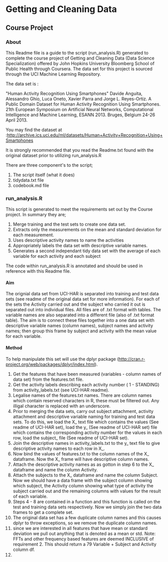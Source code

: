 # Getting and Cleaning Data
## Course Project

### About
This Readme file is a guide to the script (run_analysis.R) generated to complete the course project of Getting and Cleaning Data (Data Science Specialization) offered by John Hopkins University Bloomberg School of Public Health through Coursera. 
The data set for this project is sourced through the UCI Machine Learning Repository. 

The data set is :

"Human Activity Recognition Using Smartphones"  Davide Anguita, Alessandro Ghio, Luca Oneto, Xavier Parra and Jorge L. Reyes-Ortiz. A Public Domain Dataset for Human Activity Recognition Using Smartphones. 21th European Symposium on Artificial Neural Networks, Computational Intelligence and Machine Learning, ESANN 2013. Bruges, Belgium 24-26 April 2013.

You may find the dataset at :http://archive.ics.uci.edu/ml/datasets/Human+Activity+Recognition+Using+Smartphones

It is strongly recommended that you read the Readme.txt found with the original dataset prior to utilizing run_analysis.R

There are three component's to the script;
1. The script itself (what it does)
2. tidydata.txt file
3. codebook.md file

### run_analysis.R
This script is generated to meet the requirements set out by the Course project. In summary they are;

1. Merge training and the test sets to create one data set.
2. Extracts only the measurements on the mean and standard deviation for each measurement.
3. Uses descriptive activity names to name the activities
4. Appropriately labels the data set with descriptive variable names.
5. Generates a second independant tidy data set with the average of each variable for each activity and each subject

The code within run_analysis.R is annotated and should be used in reference with this Readme file. 
#### Aim
The orignial data set from UCI-HAR is separated into training and test data sets (see readme of the original data set for more information). For each of the sets the Activity carried out and the subject who carried it out is separated out into individual files. All files are of .txt format with tables. The variable names are also separated into a different file (also of .txt format table). 
The aim is to connect these files together into a one data set with descriptive variable names (column names), subject names and activity names; then group this frame by subject and activity with the mean value for each variable. 

#### Method
To help manipulate this set will use the dplyr package (http://cran.r-project.org/web/packages/dplyr/index.html).

1. Get the features that have been measured (variables - column names of data set) from the features.txt file.
2. Get the activity labels describing each activity number ( 1 - STANDING) from activity_labels.txt (see UCI-HAR readme).
3. Legalise names of the features.txt names. There are column names which contain reserved characters in R, these must be filtered out. Any illigal character is replaced with an underscore. 
4. Prior to merging the data sets, carry out subject attachment, activity attachment and descriptive variable naming for training and test data sets. To do this, we load the X_ text file which contains the values (See readme of UCI-HAR set), load the y_ (See readme of UCI-HAR set) file which contains the corresponding activity number for the values in each row, load the subject_ file (See readme of UCI-HAR set).
5. Join the descriptive names in activity_labels.txt to the y_ text file to give descriptive activity names to each row in X_.
6. Now bind the values of features.txt to the column names of the X_ dataframe. Now the X_ frame will have descriptive column names.
7. Attach the descriptive activity names as as gotton in step 6 to the X_ dataframe and name the column Activity.
8. Attach the subjects to the X_ dataframe and name the column Subject. Now we should have a data frame with the subject column showing which subject, the Activity column showing what type of activity the subject carried out and the remaining columns with values for the result of each variable.
9. Steps 4 - 8 are contained in a function and this function is called on the test and training data sets respectively. Now we simply join the two data frames to get a complete set.
10. The original data set has a few duplicate column names and this causes dplyr to throw exceptions, so we remove the duplicate column names.
11. since we are interested in all features that have mean or standard deviation we pull out anything that is denoted as a mean or std. Note: FFTs and other frequency based features are deemed INCLUSIVE of requirement 2. This should return a 79 Variable + Subject and Activity column df.
12. 
